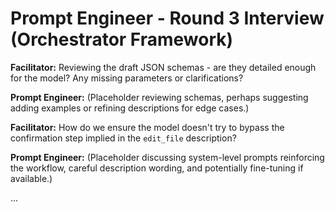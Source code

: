 # Prompt Engineer - Round 3 Interview (Orchestrator Framework)

**Facilitator:** Reviewing the draft JSON schemas - are they detailed enough for the model? Any missing parameters or clarifications?

**Prompt Engineer:** (Placeholder reviewing schemas, perhaps suggesting adding examples or refining descriptions for edge cases.)

**Facilitator:** How do we ensure the model doesn't try to bypass the confirmation step implied in the `edit_file` description?

**Prompt Engineer:** (Placeholder discussing system-level prompts reinforcing the workflow, careful description wording, and potentially fine-tuning if available.)

... 